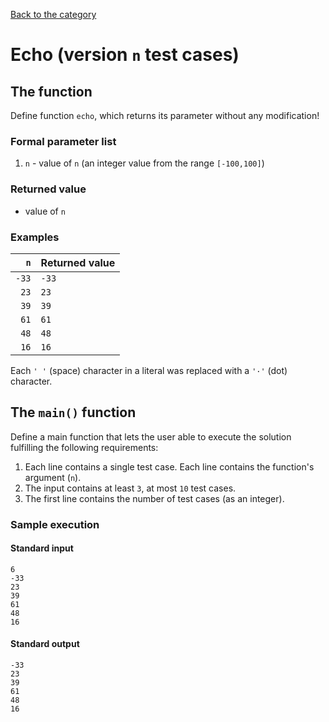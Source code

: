 [Back to the category](./README.md)

# Echo (version `n` test cases)

## The function

Define function `echo`, which returns its parameter without any modification!


### Formal parameter list

1. `n` - value of `n` (an integer value from the range `[-100,100]`)

### Returned value

* value of `n`

### Examples

| `n` | Returned value | 
| ---: | :-- | 
| `-33` | `-33` | 
| `23` | `23` | 
| `39` | `39` | 
| `61` | `61` | 
| `48` | `48` | 
| `16` | `16` | 

Each `' '` (space) character in a literal was replaced with a  `'·'` (dot) character.

## The `main()` function

Define a main function that lets the user able to execute the solution fulfilling the following requirements:

1. Each line contains a single test case. Each line contains the function's argument (`n`).
1. The input contains at least `3`, at most `10` test cases.
1. The first line contains the number of test cases (as an integer).

### Sample execution

#### Standard input

```
6
-33
23
39
61
48
16
```

#### Standard output

```
-33
23
39
61
48
16
```